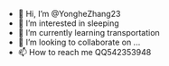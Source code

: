 - 👋 Hi, I’m @YongheZhang23
- 👀 I’m interested in sleeping
- 🌱 I’m currently learning transportation
- 💞️ I’m looking to collaborate on ...
- 📫 How to reach me QQ542353948

<!---
YongheZhang23/YongheZhang23 is a ✨ special ✨ repository because its `README.md` (this file) appears on your GitHub profile.
You can click the Preview link to take a look at your changes.
--->
